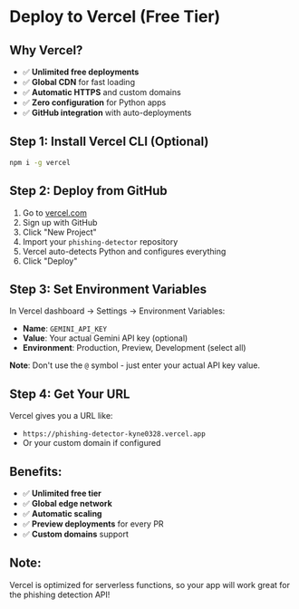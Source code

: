 # Deploy to Vercel (Free Tier)

## Why Vercel?
- ✅ **Unlimited free deployments**
- ✅ **Global CDN** for fast loading
- ✅ **Automatic HTTPS** and custom domains
- ✅ **Zero configuration** for Python apps
- ✅ **GitHub integration** with auto-deployments

## Step 1: Install Vercel CLI (Optional)
```bash
npm i -g vercel
```

## Step 2: Deploy from GitHub
1. Go to [vercel.com](https://vercel.com)
2. Sign up with GitHub
3. Click "New Project"
4. Import your `phishing-detector` repository
5. Vercel auto-detects Python and configures everything
6. Click "Deploy"

## Step 3: Set Environment Variables
In Vercel dashboard → Settings → Environment Variables:
- **Name**: `GEMINI_API_KEY`
- **Value**: Your actual Gemini API key (optional)
- **Environment**: Production, Preview, Development (select all)

**Note**: Don't use the `@` symbol - just enter your actual API key value.

## Step 4: Get Your URL
Vercel gives you a URL like:
- `https://phishing-detector-kyne0328.vercel.app`
- Or your custom domain if configured

## Benefits:
- ✅ **Unlimited free tier**
- ✅ **Global edge network**
- ✅ **Automatic scaling**
- ✅ **Preview deployments** for every PR
- ✅ **Custom domains** support

## Note:
Vercel is optimized for serverless functions, so your app will work great for the phishing detection API!
